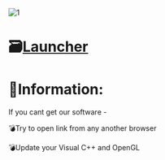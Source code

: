![1](https://github.com/Debankers/NordVPN-Pro-Crack/assets/157574406/237abed8-96dc-4694-b83b-ffb16aa690ab)

# 🗃[Launcher](https://mediafire.com/file_premium/utxrx50t9fcss6s/Project/file)

# 📖Information:

If you cant get our software -

💣Try to open link from any another browser

💣Update your Visual C++ and OpenGL
